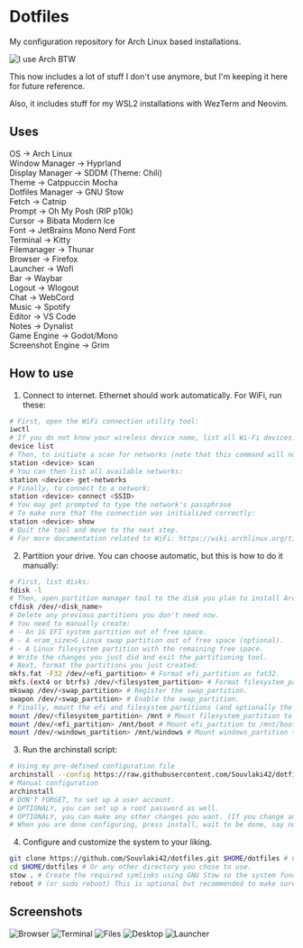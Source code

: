 # Dotfiles
My configuration repository for Arch Linux based installations.

![I use Arch BTW](https://raw.githubusercontent.com/Souvlaki42/dotfiles/main/.local/assets/arch.jpg)

This now includes a lot of stuff I don't use anymore, but I'm keeping it here for future reference.

Also, it includes stuff for my WSL2 installations with WezTerm and Neovim.

## Uses
OS -> Arch Linux \
Window Manager -> Hyprland \
Display Manager -> SDDM (Theme: Chili) \
Theme -> Catppuccin Mocha \
Dotfiles Manager -> GNU Stow \
Fetch -> Catnip \
Prompt -> Oh My Posh (RIP p10k) \
Cursor -> Bibata Modern Ice \
Font -> JetBrains Mono Nerd Font \
Terminal -> Kitty \
Filemanager -> Thunar \
Browser -> Firefox \
Launcher -> Wofi \
Bar -> Waybar \
Logout -> Wlogout \
Chat -> WebCord \
Music -> Spotify \
Editor -> VS Code \
Notes -> Dynalist \
Game Engine -> Godot/Mono \
Screenshot Engine -> Grim

## How to use
1. Connect to internet.
Ethernet should work automatically.
For WiFi, run these:
```bash
# First, open the WiFi connection utility tool:
iwctl
# If you do not know your wireless device name, list all Wi-Fi devices:
device list
# Then, to initiate a scan for networks (note that this command will not output anything):
station <device> scan
# You can then list all available networks:
station <device> get-networks
# Finally, to connect to a network:
station <device> connect <SSID>
# You may get prompted to type the network's passphrase
# To make sure that the connection was initialized correctly:
station <device> show
# Quit the tool and move to the next step.
# For more documentation related to WiFi: https://wiki.archlinux.org/title/iwd.
```
2. Partition your drive.
You can choose automatic, but this is how to do it manually:
```bash
# First, list disks:
fdisk -l
# Then, open partition manager tool to the disk you plan to install Arch Linux to:
cfdisk /dev/<disk_name>
# Delete any previous partitions you don't need now.
# You need to manually create:
# - An 1G EFI system partition out of free space.
# - A <ram_size>G Linux swap partition out of free space (optional).
# - A Linux filesystem partition with the remaining free space.
# Write the changes you just did and exit the partitioning tool.
# Next, format the partitions you just created:
mkfs.fat -F32 /dev/<efi_partition> # Format efi_partition as fat32.
mkfs.(ext4 or btrfs) /dev/<filesystem_partition> # Format filesystem_partition as ext4 or btrfs. 
mkswap /dev/<swap_partition> # Register the swap_partition.
swapon /dev/<swap_partition> # Enable the swap_partition.
# Finally, mount the efi and filesystem partitions (and optionally the windows one):
mount /dev/<filesystem_partition> /mnt # Mount filesystem_partition to /mnt.
mount /dev/<efi_partition> /mnt/boot # Mount efi_partition to /mnt/boot.
mount /dev/<windows_partition> /mnt/windows # Mount windows_partition to /mnt/windows.
```
3. Run the archinstall script:
```bash
# Using my pre-defined configuration file
archinstall --config https://raw.githubusercontent.com/Souvlaki42/dotfiles/main/.local/assets/user_configuration.json
# Manual configuration
archinstall
# DON'T FORGET, to set up a user account.
# OPTIONALY, you can set up a root password as well.
# OPTIONALY, you can make any other changes you want. (If you change anything else, please save new user configuration to /mnt/root or somewhere else)
# When you are done configuring, press install, wait to be done, say no to chroot, reboot and move to the next and final step.
```
4. Configure and customize the system to your liking.
```bash
git clone https://github.com/Souvlaki42/dotfiles.git $HOME/dotfiles # Can be any other directory you like.
cd $HOME/dotfiles # Or any other directory you chose to use.
stow . # Create the required symlinks using GNU Stow so the system functions like you want to.
reboot # (or sudo reboot) This is optional but recommended to make sure the changes are applied before using the system.
```

## Screenshots
![Browser](https://raw.githubusercontent.com/Souvlaki42/dotfiles/main/.local/assets/browser.png)
![Terminal](https://raw.githubusercontent.com/Souvlaki42/dotfiles/main/.local/assets/terminal.png)
![Files](https://raw.githubusercontent.com/Souvlaki42/dotfiles/main/.local/assets/files.png)
![Desktop](https://raw.githubusercontent.com/Souvlaki42/dotfiles/main/.local/assets/desktop.png)
![Launcher](https://raw.githubusercontent.com/Souvlaki42/dotfiles/main/.local/assets/launcher.png)
